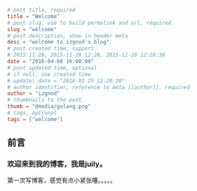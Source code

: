 ﻿```toml
# post title, required
title = "Welcome"
# post slug, use to build permalink and url, required
slug = "welcome"
# post description, show in header meta
desc = "welcome to izgnod's blog"
# post created time, support
# 2015-11-28, 2015-11-28 12:28, 2015-11-28 12:28:38
date = "2016-04-08 16:00:00"
# post updated time, optional
# if null, use created time
# update\_date = "2016-03-25 12:20:20"
# author identifier, reference to meta [[author]], required
author = "izgnod"
# thumbnails to the post
thumb = "@media/golang.png"
# tags, optional
tags = ["welcome"]
```

## 前言

### 欢迎来到我的博客，我是juily。

第一次写博客，感觉有点小紧张噻。。。。。


